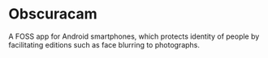 [Title]: # (Obscuracam)
[Difficulty]: # (Principiante)
[Order]: # (79)

# Obscuracam

A FOSS app for Android smartphones, which protects identity of people by facilitating editions such as face blurring to photographs.